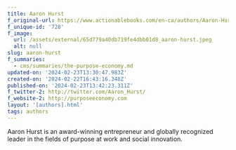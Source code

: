 ```yaml
---
title: Aaron Hurst
f_original-url: https://www.actionablebooks.com/en-ca/authors/Aaron-Hurst/
f_unique-id: '728'
f_image:
  url: /assets/external/65d779a40db719fe4dbb01d8_aaron-hurst.jpeg
  alt: null
slug: aaron-hurst
f_summaries:
  - cms/summaries/the-purpose-economy.md
updated-on: '2024-02-23T13:30:47.983Z'
created-on: '2024-02-22T16:43:16.348Z'
published-on: '2024-02-23T13:42:23.311Z'
f_twitter-2: http://twitter.com/Aaron_Hurst/
f_website-2: http://purposeeconomy.com
layout: '[authors].html'
tags: authors
---
```


Aaron Hurst is an award-winning entrepreneur and globally recognized leader in the fields of purpose at work and social innovation.
